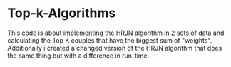 # Top-k-Algorithms
This code is about implementing the HRJN algorithm in 2 sets of data and calculating the Top K couples that have the biggest sum of "weights". 
Additionally i created a changed version of the HRJN algorithm that does the same thing but with a difference in run-time.
